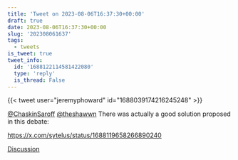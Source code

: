 ```yaml
---
title: 'Tweet on 2023-08-06T16:37:30+00:00'
draft: true
date: 2023-08-06T16:37:30+00:00
slug: '202308061637'
tags:
  - tweets
is_tweet: true
tweet_info:
  id: '1688122114581422080'
  type: 'reply'
  is_thread: False
---
```




{{< tweet user="jeremyphoward" id="1688039174216245248" >}}

[@ChaskinSaroff](https://x.com/ChaskinSaroff) [@theshawwn](https://x.com/theshawwn) There was actually a good solution proposed in this debate:

<https://x.com/sytelus/status/1688119658266890240>

[Discussion](https://x.com/sytelus/status/1688122114581422080)
